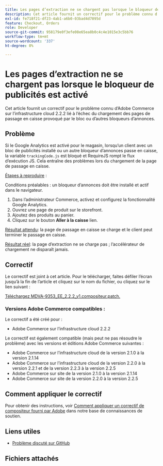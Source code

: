 ```yaml
---
title: Les pages d’extraction ne se chargent pas lorsque le bloqueur de publicités est activé
description: Cet article fournit un correctif pour le problème connu d’Adobe Commerce sur l’infrastructure cloud 2.2.2 lié à l’échec du chargement des pages de passage en caisse provoqué par le bloc ou d’autres bloqueurs d’annonces.
exl-id: fe718f21-df23-4ab1-a6b0-03bad4d7095d
feature: Checkout, Orders
role: Developer
source-git-commit: 958179e0f3efe08e65ea8b0c4c4e1015e3c5bb76
workflow-type: tm+mt
source-wordcount: '337'
ht-degree: 0%

---
```


# Les pages d’extraction ne se chargent pas lorsque le bloqueur de publicités est activé

Cet article fournit un correctif pour le problème connu d’Adobe Commerce sur l’infrastructure cloud 2.2.2 lié à l’échec du chargement des pages de passage en caisse provoqué par le bloc ou d’autres bloqueurs d’annonces.

## Problème

Si le Google Analytics est activé pour le magasin, lorsqu’un client avec un bloc de publicités installé ou un autre bloqueur d’annonces passe en caisse, la variable `trackingCode.js` est bloqué et RequireJS rompt le flux d’exécution JS. Cela entraîne des problèmes lors du chargement de la page de passage en caisse.

<u>Étapes à reproduire</u> :

Conditions préalables : un bloqueur d’annonces doit être installé et actif dans le navigateur.

1. Dans l’administrateur Commerce, activez et configurez la fonctionnalité Google Analytics.
1. Ouvrez une page de produit sur le storefront.
1. Ajoutez des produits au panier.
1. Cliquez sur le bouton **Aller à la caisse** lien.

<u>Résultat attendu</u>: la page de passage en caisse se charge et le client peut terminer le passage en caisse.

<u>Résultat réel</u>: la page d’extraction ne se charge pas ; l’accélérateur de chargement ne disparaît jamais.

## Correctif

Le correctif est joint à cet article. Pour le télécharger, faites défiler l’écran jusqu’à la fin de l’article et cliquez sur le nom du fichier, ou cliquez sur le lien suivant :

[Téléchargez MDVA-9353\_EE\_2.2.2\_v1.compositeur.patch.](assets/MDVA-9353_EE_2.2.2_v1.composer.patch.zip)

### Versions Adobe Commerce compatibles :

Le correctif a été créé pour :

* Adobe Commerce sur l’infrastructure cloud 2.2.2

Le correctif est également compatible (mais peut ne pas résoudre le problème) avec les versions et éditions Adobe Commerce suivantes :

* Adobe Commerce sur l’infrastructure cloud de la version 2.1.0 à la version 2.1.14
* Adobe Commerce sur l’infrastructure cloud de la version 2.2.0 à la version 2.2.1 et de la version 2.2.3 à la version 2.2.5
* Adobe Commerce sur site de la version 2.1.0 à la version 2.1.14
* Adobe Commerce sur site de la version 2.2.0 à la version 2.2.5

## Comment appliquer le correctif

Pour obtenir des instructions, voir [Comment appliquer un correctif de compositeur fourni par Adobe](/help/how-to/general/how-to-apply-a-composer-patch-provided-by-magento.md) dans notre base de connaissances de soutien.

## Liens utiles

* [Problème discuté sur GitHub](https://github.com/magento/magento2/pull/13061)

## Fichiers attachés
